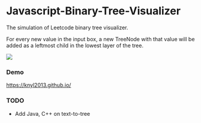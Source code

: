 # Javascript-Binary-Tree-Visualizer

The simulation of Leetcode binary tree visualizer.

For every new value in the input box, a new TreeNode with that value will be added as a leftmost child in the lowest layer of the tree.

<img src="https://i.imgur.com/BhcF5Zm.png"/>

<h3>Demo</h3>
<a href="https://knyl2013.github.io/">https://knyl2013.github.io/</a>


<h3>TODO</h3>

<ul>
  <li>Add Java, C++ on text-to-tree</li>  
</ul>
